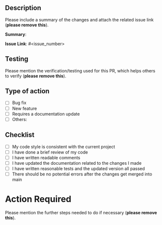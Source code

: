 ## Description

Please include a summary of the changes and attach the related issue link (**please remove this**). 

**Summary**: 

**Issue Link**: #<issue_number>

## Testing

Please mention the verification/testing used for this PR, which helps others to verify (**please remove this**).

## Type of action

- [ ] Bug fix 
- [ ] New feature
- [ ] Requires a documentation update
- [ ] Others: 

## Checklist

- [ ] My code style is consistent with the current project
- [ ] I have done a brief review of my code
- [ ] I have written readable comments
- [ ] I have updated the documentation related to the changes I made
- [ ] I have written reasonable tests and the updated version all passed
- [ ] There should be no potential errors after the changes get merged into main

# Action Required

Please mention the further steps needed to do if necessary  (**please remove this**).
